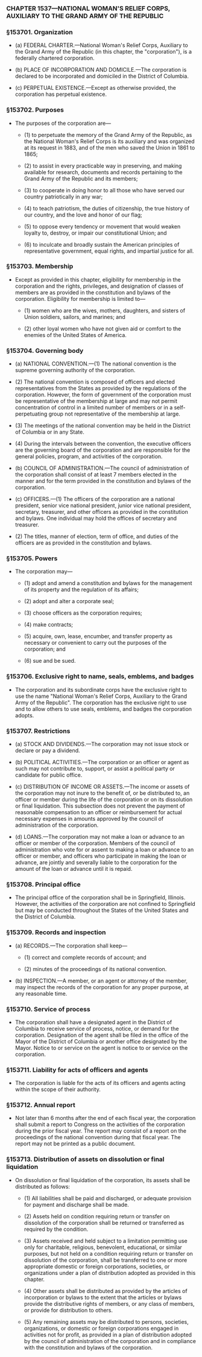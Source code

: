 ### **CHAPTER 1537—NATIONAL WOMAN'S RELIEF CORPS, AUXILIARY TO THE GRAND ARMY OF THE REPUBLIC**

### §153701. Organization
* (a) FEDERAL CHARTER.—National Woman's Relief Corps, Auxiliary to the Grand Army of the Republic (in this chapter, the "corporation"), is a federally chartered corporation.

* (b) PLACE OF INCORPORATION AND DOMICILE.—The corporation is declared to be incorporated and domiciled in the District of Columbia.

* (c) PERPETUAL EXISTENCE.—Except as otherwise provided, the corporation has perpetual existence.

### §153702. Purposes
* The purposes of the corporation are—

  * (1) to perpetuate the memory of the Grand Army of the Republic, as the National Woman's Relief Corps is its auxiliary and was organized at its request in 1883, and of the men who saved the Union in 1861 to 1865;

  * (2) to assist in every practicable way in preserving, and making available for research, documents and records pertaining to the Grand Army of the Republic and its members;

  * (3) to cooperate in doing honor to all those who have served our country patriotically in any war;

  * (4) to teach patriotism, the duties of citizenship, the true history of our country, and the love and honor of our flag;

  * (5) to oppose every tendency or movement that would weaken loyalty to, destroy, or impair our constitutional Union; and

  * (6) to inculcate and broadly sustain the American principles of representative government, equal rights, and impartial justice for all.

### §153703. Membership
* Except as provided in this chapter, eligibility for membership in the corporation and the rights, privileges, and designation of classes of members are as provided in the constitution and bylaws of the corporation. Eligibility for membership is limited to—

  * (1) women who are the wives, mothers, daughters, and sisters of Union soldiers, sailors, and marines; and

  * (2) other loyal women who have not given aid or comfort to the enemies of the United States of America.

### §153704. Governing body
* (a) NATIONAL CONVENTION.—(1) The national convention is the supreme governing authority of the corporation.

* (2) The national convention is composed of officers and elected representatives from the States as provided by the regulations of the corporation. However, the form of government of the corporation must be representative of the membership at large and may not permit concentration of control in a limited number of members or in a self-perpetuating group not representative of the membership at large.

* (3) The meetings of the national convention may be held in the District of Columbia or in any State.

* (4) During the intervals between the convention, the executive officers are the governing board of the corporation and are responsible for the general policies, program, and activities of the corporation.

* (b) COUNCIL OF ADMINISTRATION.—The council of administration of the corporation shall consist of at least 7 members elected in the manner and for the term provided in the constitution and bylaws of the corporation.

* (c) OFFICERS.—(1) The officers of the corporation are a national president, senior vice national president, junior vice national president, secretary, treasurer, and other officers as provided in the constitution and bylaws. One individual may hold the offices of secretary and treasurer.

* (2) The titles, manner of election, term of office, and duties of the officers are as provided in the constitution and bylaws.

### §153705. Powers
* The corporation may—

  * (1) adopt and amend a constitution and bylaws for the management of its property and the regulation of its affairs;

  * (2) adopt and alter a corporate seal;

  * (3) choose officers as the corporation requires;

  * (4) make contracts;

  * (5) acquire, own, lease, encumber, and transfer property as necessary or convenient to carry out the purposes of the corporation; and

  * (6) sue and be sued.

### §153706. Exclusive right to name, seals, emblems, and badges
* The corporation and its subordinate corps have the exclusive right to use the name "National Woman's Relief Corps, Auxiliary to the Grand Army of the Republic". The corporation has the exclusive right to use and to allow others to use seals, emblems, and badges the corporation adopts.

### §153707. Restrictions
* (a) STOCK AND DIVIDENDS.—The corporation may not issue stock or declare or pay a dividend.

* (b) POLITICAL ACTIVITIES.—The corporation or an officer or agent as such may not contribute to, support, or assist a political party or candidate for public office.

* (c) DISTRIBUTION OF INCOME OR ASSETS.—The income or assets of the corporation may not inure to the benefit of, or be distributed to, an officer or member during the life of the corporation or on its dissolution or final liquidation. This subsection does not prevent the payment of reasonable compensation to an officer or reimbursement for actual necessary expenses in amounts approved by the council of administration of the corporation.

* (d) LOANS.—The corporation may not make a loan or advance to an officer or member of the corporation. Members of the council of administration who vote for or assent to making a loan or advance to an officer or member, and officers who participate in making the loan or advance, are jointly and severally liable to the corporation for the amount of the loan or advance until it is repaid.

### §153708. Principal office
* The principal office of the corporation shall be in Springfield, Illinois. However, the activities of the corporation are not confined to Springfield but may be conducted throughout the States of the United States and the District of Columbia.

### §153709. Records and inspection
* (a) RECORDS.—The corporation shall keep—

  * (1) correct and complete records of account; and

  * (2) minutes of the proceedings of its national convention.


* (b) INSPECTION.—A member, or an agent or attorney of the member, may inspect the records of the corporation for any proper purpose, at any reasonable time.

### §153710. Service of process
* The corporation shall have a designated agent in the District of Columbia to receive service of process, notice, or demand for the corporation. Designation of the agent shall be filed in the office of the Mayor of the District of Columbia or another office designated by the Mayor. Notice to or service on the agent is notice to or service on the corporation.

### §153711. Liability for acts of officers and agents
* The corporation is liable for the acts of its officers and agents acting within the scope of their authority.

### §153712. Annual report
* Not later than 6 months after the end of each fiscal year, the corporation shall submit a report to Congress on the activities of the corporation during the prior fiscal year. The report may consist of a report on the proceedings of the national convention during that fiscal year. The report may not be printed as a public document.

### §153713. Distribution of assets on dissolution or final liquidation
* On dissolution or final liquidation of the corporation, its assets shall be distributed as follows:

  * (1) All liabilities shall be paid and discharged, or adequate provision for payment and discharge shall be made.

  * (2) Assets held on condition requiring return or transfer on dissolution of the corporation shall be returned or transferred as required by the condition.

  * (3) Assets received and held subject to a limitation permitting use only for charitable, religious, benevolent, educational, or similar purposes, but not held on a condition requiring return or transfer on dissolution of the corporation, shall be transferred to one or more appropriate domestic or foreign corporations, societies, or organizations under a plan of distribution adopted as provided in this chapter.

  * (4) Other assets shall be distributed as provided by the articles of incorporation or bylaws to the extent that the articles or bylaws provide the distributive rights of members, or any class of members, or provide for distribution to others.

  * (5) Any remaining assets may be distributed to persons, societies, organizations, or domestic or foreign corporations engaged in activities not for profit, as provided in a plan of distribution adopted by the council of administration of the corporation and in compliance with the constitution and bylaws of the corporation.